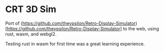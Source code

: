 # CRT 3D Sim
Port of (https://github.com/theypsilon/Retro-Display-Simulator)[https://github.com/theypsilon/Retro-Display-Simulator] to the web, using rust, wasm, and webgl2.

Testing rust in wasm for first time was a great learning experience.